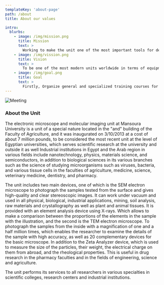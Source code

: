 ```yaml
---
templateKey: 'about-page'
path: /about
title: About our values

intro:
  blurbs:
    - image: /img/mission.png
      title: Mission
      text: >
        Working to make the unit one of the most important tools for developing scientific research for various disciplines and working to spread the microscopy technology through education and training for researchers, students and industry workers.
    - image: /img/vission.png
      title: Vision
      text: >
        To be one of the most modern units worldwide in terms of equipment, expertise, and the quality and accuracy of the obtained results.
    - image: /img/goal.png
      title: Goal
      text: >
        Firstly, Organize general and specialized training courses for students, researchers and industry workers at regional level, secondly Contribute to supporting the educational process in the areas of the unit’s specialization, thirdly Provide the necessary services to companies and industry, fourthly Support and develop scientific research in the Egyptian and regional universities and research centers, finally provide Leadership in testing and analyzing micro samples at the nanoscale level as well as in biological and non-biological disciplines.
---
```


![Meeting](/img/aboutus.jpg)

### About the Unit

The electronic microscope and molecular imaging unit at Mansoura University is a unit of a special nature located in the "and" building of the Faculty of Agriculture, and it was inaugurated on 3/10/2013 at a cost of about 7 million pounds, to be considered the most recent unit at the level of Egyptian universities, which serves scientific research at the university and outside it as well Industrial institutions in Egypt and the Arab region in various fields include nanotechnology, physics, materials science, and semiconductors, in addition to biological sciences in its various branches such as the science of studying microorganisms such as viruses, bacteria, and various tissue cells in the faculties of agriculture, medicine, science, veterinary medicine, dentistry, and pharmacy.

The unit includes two main devices, one of which is the SEM electron microscope to photograph the samples tested from the surface and gives high-quality and clear stereoscopic images. It can work under vacuum and used in all physical, biological, industrial applications, mining, soil analysis, raw materials and crystallography as well as plant and animal tissues. It is provided with an element analysis device using X-rays. Which allows to make a comparison between the proportions of the elements in the sample with the illustration, and the second is the TEM electron microscope. To photograph the samples from the inside with a magnification of one and a half million times, which enables the researcher to examine the details of the sample with high accuracy, as well as 20 complementary devices for the basic microscope. In addition to the Zeta Analyzer device, which is used to measure the size of the particles, their weight, the electrical charge on them from abroad, and the rheological properties. This is useful in drug research in the pharmacy faculties and in the fields of engineering, science and agriculture.

The unit performs its services to all researchers in various specialties in scientific colleges, research centers and industrial institutions.
